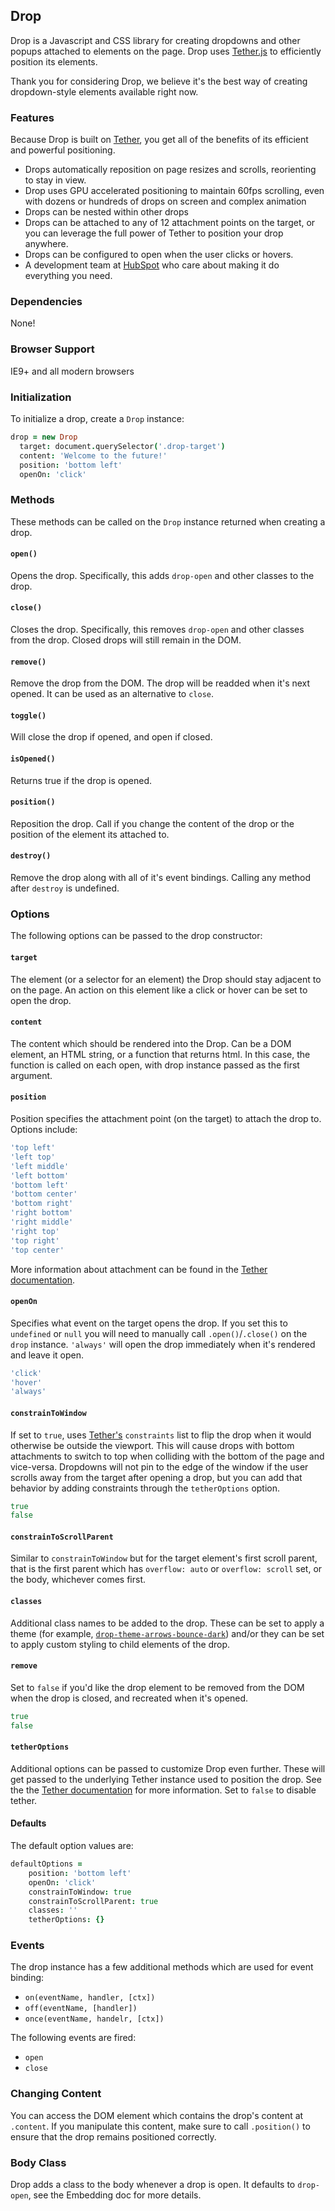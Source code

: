 <link rel="stylesheet" href="/drop/css/drop-theme-basic.css" />
<link rel="stylesheet" href="/drop/css/drop-theme-arrows-bounce.css" />
<link rel="stylesheet" href="/drop/css/drop-theme-arrows-bounce-dark.css" />
<script src="/drop/drop.min.js"></script>
<script>
  $(function(){
    $('.drop-target').each(function(){
      var options = $.extend({}, {
        target: this,
        classes: 'drop-theme-arrows-bounce-dark',
        position: 'bottom left',
        constrainToWindow: true,
        constrainToScrollParent: true,
        openOn: 'click'
      }, $(this).data('options'));
      
      new Drop(options);
    }) 
  });
</script>

## Drop

Drop is a Javascript and CSS library for creating dropdowns and other popups attached to elements on the page. Drop uses [Tether.js](http://github.hubspot.com/tether) to efficiently position its elements.

Thank you for considering Drop, we believe it's the best way of creating dropdown-style elements available right now.

### Features

Because Drop is built on [Tether](http://github.hubspot.com/tether), you get all of the benefits of its efficient and powerful positioning.

- Drops automatically reposition on page resizes and scrolls, reorienting to stay in view.
- Drop uses GPU accelerated positioning to maintain 60fps scrolling, even with dozens or hundreds of drops on screen and complex animation
- Drops can be nested within other drops
- Drops can be attached to any of 12 attachment points on the target, or you can leverage the full power of Tether to position your drop anywhere.
- Drops can be configured to open when the user clicks or hovers.
- A development team at [HubSpot](http://github.hubspot.com) who care about making it do everything you need.

### Dependencies

None!

### Browser Support

IE9+ and all modern browsers

### Initialization

To initialize a drop, create a `Drop` instance:

```coffeescript
drop = new Drop
  target: document.querySelector('.drop-target')
  content: 'Welcome to the future!'
  position: 'bottom left'
  openOn: 'click'
```

### Methods

These methods can be called on the `Drop` instance returned when creating a drop.

#### `open()`

Opens the drop. Specifically, this adds `drop-open` and other classes to the drop.

#### `close()`

Closes the drop. Specifically, this removes `drop-open` and other classes from the drop. Closed drops will still remain in the DOM.

#### `remove()`

Remove the drop from the DOM.  The drop will be readded when it's next opened.  It can be used as an alternative to `close`.

#### `toggle()`

Will close the drop if opened, and open if closed.

#### `isOpened()`

Returns true if the drop is opened.

#### `position()`

Reposition the drop.  Call if you change the content of the drop or the position of the element its attached to.

#### `destroy()`

Remove the drop along with all of it's event bindings.  Calling any method after `destroy` is undefined.

### Options

The following options can be passed to the drop constructor:

#### `target`

The element (or a selector for an element) the Drop should stay adjacent to on the page.  An action on this element like
a click or hover can be set to open the drop.

#### `content`

The content which should be rendered into the Drop.  Can be a DOM element, an HTML string, or a function that returns html.
In this case, the function is called on each open, with drop instance passed as the first argument.

#### `position`

Position specifies the attachment point (on the target) to attach the drop to. Options include:

```coffeescript
'top left'
'left top'
'left middle'
'left bottom'
'bottom left'
'bottom center'
'bottom right'
'right bottom'
'right middle'
'right top'
'top right'
'top center'
```

More information about attachment can be found in the [Tether documentation](http://tether.io).

#### `openOn`

Specifies what event on the target opens the drop. If you set this to `undefined` or `null` you will need to manually call `.open()`/`.close()` on the `drop` instance.
`'always'` will open the drop immediately when it's rendered and leave it open.

```coffeescript
'click'
'hover'
'always'
```

#### `constrainToWindow`

If set to `true`, uses [Tether's](http://github.hubspot.com/tether) `constraints` list to flip the drop when it would otherwise be outside the viewport. This will cause drops with bottom attachments to switch to top when colliding with the bottom of the page and vice-versa. Dropdowns will not pin to the edge of the window if the user scrolls away from the target after opening a drop, but you can add that behavior by adding constraints through the `tetherOptions` option.

```coffeescript
true
false
```

#### `constrainToScrollParent`

Similar to `constrainToWindow` but for the target element's first scroll parent, that is the first parent which has `overflow: auto` or `overflow: scroll` set, or the body, whichever comes first.

#### `classes`

Additional class names to be added to the drop. These can be set to apply a theme (for example, [`drop-theme-arrows-bounce-dark`](https://github.com/HubSpot/drop/blob/master/css/drop-theme-arrows-bounce-dark.css)) and/or they can be set to apply custom styling to child elements of the drop.

#### `remove`

Set to `false` if you'd like the drop element to be removed from the DOM when the drop is closed, and recreated when it's opened.

```coffeescript
true
false
```

#### `tetherOptions`

Additional options can be passed to customize Drop even further. These will get passed to the underlying Tether instance used to position the drop. See the the [Tether documentation](http://tether.io) for more information.  Set to `false` to disable tether.

#### Defaults

The default option values are:

```coffeescript
defaultOptions =
    position: 'bottom left'
    openOn: 'click'
    constrainToWindow: true
    constrainToScrollParent: true
    classes: ''
    tetherOptions: {}
```

### Events

The drop instance has a few additional methods which are used for event binding:

- `on(eventName, handler, [ctx])`
- `off(eventName, [handler])`
- `once(eventName, handelr, [ctx])`

The following events are fired:

- `open`
- `close`

### Changing Content

You can access the DOM element which contains the drop's content at `.content`.  If you manipulate this content, make sure to call `.position()` to ensure that the
drop remains positioned correctly.

### Body Class

Drop adds a class to the body whenever a drop is open.  It defaults to `drop-open`, see
the Embedding doc for more details.
